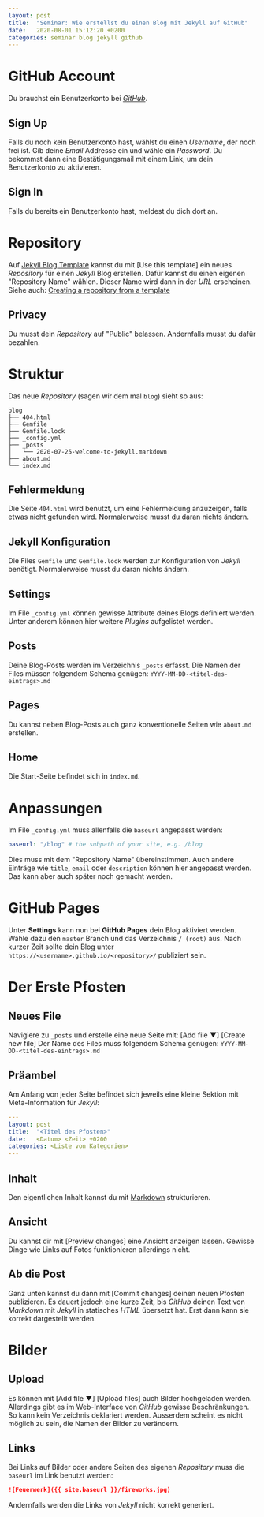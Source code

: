 ```yaml
---
layout: post
title:  "Seminar: Wie erstellst du einen Blog mit Jekyll auf GitHub"
date:   2020-08-01 15:12:20 +0200
categories: seminar blog jekyll github
---
```

# GitHub Account
Du brauchst ein Benutzerkonto bei [_GitHub_](https://github.com/).

## Sign Up
Falls du noch kein Benutzerkonto hast, wählst du einen _Username_, der noch frei ist.
Gib deine _Email_ Addresse ein und wähle ein _Password_.
Du bekommst dann eine Bestätigungsmail mit einem Link, um dein Benutzerkonto zu aktivieren.

## Sign In
Falls du bereits ein Benutzerkonto hast, meldest du dich dort an.

# Repository

Auf [Jekyll Blog Template](https://github.com/t-kl/jekyll-blog-template) kannst du mit [Use this template] ein neues _Repository_ für einen _Jekyll_ Blog erstellen.
Dafür kannst du einen eigenen "Repository Name" wählen.
Dieser Name wird dann in der _URL_ erscheinen.
Siehe auch: [Creating a repository from a template](https://docs.github.com/en/github/creating-cloning-and-archiving-repositories/creating-a-repository-from-a-template)

## Privacy
Du musst dein _Repository_ auf "Public" belassen.
Andernfalls musst du dafür bezahlen.

# Struktur

Das neue _Repository_ (sagen wir dem mal `blog`) sieht so aus:

```shell
blog
├── 404.html
├── Gemfile
├── Gemfile.lock
├── _config.yml
├── _posts
│   └── 2020-07-25-welcome-to-jekyll.markdown
├── about.md
└── index.md
```

## Fehlermeldung

Die Seite `404.html` wird benutzt, um eine Fehlermeldung anzuzeigen, falls etwas nicht gefunden wird.
Normalerweise musst du daran nichts ändern.

## Jekyll Konfiguration

Die Files `Gemfile` und `Gemfile.lock` werden zur Konfiguration von _Jekyll_ benötigt.
Normalerweise musst du daran nichts ändern.

## Settings

Im File `_config.yml` können gewisse Attribute deines Blogs definiert werden.
Unter anderem können hier weitere _Plugins_ aufgelistet werden.

## Posts

Deine Blog-Posts werden im Verzeichnis `_posts` erfasst.
Die Namen der Files müssen folgendem Schema genügen: `YYYY-MM-DD-<titel-des-eintrags>.md`

## Pages

Du kannst neben Blog-Posts auch ganz konventionelle Seiten wie `about.md` erstellen.

## Home

Die Start-Seite befindet sich in `index.md`.

# Anpassungen

Im File `_config.yml` muss allenfalls die `baseurl` angepasst werden:

```yaml
baseurl: "/blog" # the subpath of your site, e.g. /blog
```

Dies muss mit dem "Repository Name" übereinstimmen.
Auch andere Einträge wie `title`, `email` oder `description` können hier angepasst werden.
Das kann aber auch später noch gemacht werden.

# GitHub Pages

Unter **Settings** kann nun bei **GitHub Pages** dein Blog aktiviert werden.
Wähle dazu den `master` Branch und das Verzeichnis `/ (root)` aus.
Nach kurzer Zeit sollte dein Blog unter `https://<username>.github.io/<repository>/` publiziert sein.

# Der Erste Pfosten

## Neues File

Navigiere zu `_posts` und erstelle eine neue Seite mit: [Add file ▼] [Create new file]
Der Name des Files muss folgendem Schema genügen: `YYYY-MM-DD-<titel-des-eintrags>.md`

## Präambel

Am Anfang von jeder Seite befindet sich jeweils eine kleine Sektion mit Meta-Information für _Jekyll_:

```yaml
---
layout: post
title:  "<Titel des Pfosten>"
date:   <Datum> <Zeit> +0200
categories: <Liste von Kategorien> 
---
```

## Inhalt

Den eigentlichen Inhalt kannst du mit [Markdown](https://github.com/adam-p/markdown-here/wiki/Markdown-Cheatsheet) strukturieren.

## Ansicht

Du kannst dir mit [Preview changes] eine Ansicht anzeigen lassen.
Gewisse Dinge wie Links auf Fotos funktionieren allerdings nicht.

## Ab die Post

Ganz unten kannst du dann mit [Commit changes] deinen neuen Pfosten publizieren.
Es dauert jedoch eine kurze Zeit, bis _GitHub_ deinen Text von _Markdown_ mit _Jekyll_ in statisches _HTML_ übersetzt hat.
Erst dann kann sie korrekt dargestellt werden.

# Bilder

## Upload

Es können mit [Add file ▼] [Upload files] auch Bilder hochgeladen werden.
Allerdings gibt es im Web-Interface von _GitHub_ gewisse Beschränkungen.
So kann kein Verzeichnis deklariert werden.
Ausserdem scheint es nicht möglich zu sein, die Namen der Bilder zu verändern.

## Links

Bei Links auf Bilder oder andere Seiten des eigenen _Repository_ muss die `baseurl` im Link benutzt werden:

```markdown
![Feuerwerk]({{ site.baseurl }}/fireworks.jpg)
```

Andernfalls werden die Links von _Jekyll_ nicht korrekt generiert.
